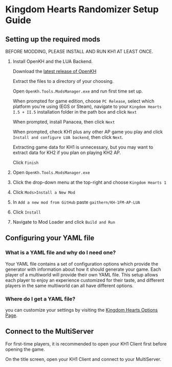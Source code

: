 # Kingdom Hearts Randomizer Setup Guide

## Setting up the required mods

BEFORE MODDING, PLEASE INSTALL AND RUN KH1 AT LEAST ONCE.

1. Install OpenKH and the LUA Backend.

    Download the [latest release of OpenKH](https://github.com/OpenKH/OpenKh/releases/tag/latest)
    
    Extract the files to a directory of your choosing.
    
    Open `OpenKh.Tools.ModsManager.exe` and run first time set up.
    
    When prompted for game edition, choose `PC Release`, select which platform you're using (EGS or Steam), navigate to your `Kingdom Hearts I.5 + II.5` installation folder in the path box and click `Next`
    
    When prompted, install Panacea, then click `Next`
    
    When prompted, check KH1 plus any other AP game you play and click `Install and configure LUA backend`, then click `Next`.
    
    Extracting game data for KH1 is unnecessary, but you may want to extract data for KH2 if you plan on playing KH2 AP.
    
    Click `Finish`
    
2. Open `OpenKh.Tools.ModsManager.exe`

3. Click the drop-down menu at the top-right and choose `Kingdom Hearts 1`

4. Click `Mods>Install a New Mod`

5. In `Add a new mod from GitHub` paste `gaithern/KH-1FM-AP-LUA`

6. Click `Install`

7. Navigate to Mod Loader and click `Build and Run`


## Configuring your YAML file

### What is a YAML file and why do I need one?

Your YAML file contains a set of configuration options which provide the generator with information about how it should
generate your game. Each player of a multiworld will provide their own YAML file. This setup allows each player to enjoy
an experience customized for their taste, and different players in the same multiworld can all have different options.

### Where do I get a YAML file?

you can customize your settings by visiting the [Kingdom Hearts Options Page](/games/Kingdom%20Hearts/player-options).

## Connect to the MultiServer

For first-time players, it is recommended to open your KH1 Client first before opening the game.

On the title screen, open your KH1 Client and connect to your MultiServer.
